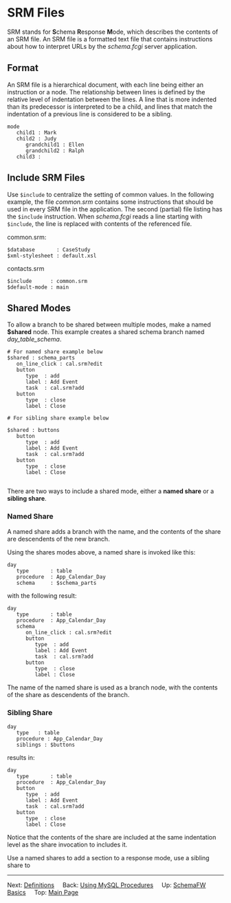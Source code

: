 # SRM Files

SRM stands for **S**chema **R**esponse **M**ode, which describes the contents
of an SRM file.  An SRM file is a formatted text file that contains instructions
about how to interpret URLs by the _schema.fcgi_ server application.

## Format

An SRM file is a hierarchical document, with each line being either an
instruction or a node.  The relationship between lines is defined by the
relative level of indentation between the lines.  A line that is more
indented than its predecessor is interpreted to be a child, and lines
that match the indentation of a previous line is considered to be a sibling.

~~~
mode
   child1 : Mark
   child2 : Judy
      grandchild1 : Ellen
      grandchild2 : Ralph
   child3 :
~~~

## Include SRM Files

Use `$include` to centralize the setting of common values.  In the following
example, the file _common.srm_ contains some instructions that should be used
in every SRM file in the application.   The second (partial) file listing
has the `$include` instruction.  When _schema.fcgi_ reads a line starting with
`$include`, the line is replaced with contents of the referenced file.

common.srm:
~~~
$database       : CaseStudy
$xml-stylesheet : default.xsl
~~~

contacts.srm
~~~srm
$include      : common.srm
$default-mode : main
~~~

## Shared Modes

To allow a branch to be shared between multiple modes, make a named **$shared** node.
This example creates a shared schema branch named _day_table_schema_.

~~~srm
# For named share example below
$shared : schema_parts
   on_line_click : cal.srm?edit
   button
      type  : add
      label : Add Event
      task  : cal.srm?add
   button
      type  : close
      label : Close

# For sibling share example below

$shared : buttons
   button
      type  : add
      label : Add Event
      task  : cal.srm?add
   button
      type  : close
      label : Close
         
~~~

There are two ways to include a shared mode, either a **named share** or a
**sibling share**.

### Named Share

A named share adds a branch with the name, and the contents of the share are
descendents of the new branch.

Using the shares modes above, a named share is invoked like this:

~~~srm
day
   type       : table
   procedure  : App_Calendar_Day
   schema     : $schema_parts
~~~

with the following result:

~~~srm
day
   type       : table
   procedure  : App_Calendar_Day
   schema
      on_line_click : cal.srm?edit
      button
         type  : add
         label : Add Event
         task  : cal.srm?add
      button
         type  : close
         label : Close
~~~

The name of the named share is used as a branch node, with the contents of the
share as descendents of the branch.

### Sibling Share

~~~srm
day
   type   : table
   procedure : App_Calendar_Day
   siblings : $buttons
~~~

results in:

~~~srm
day
   type       : table
   procedure  : App_Calendar_Day
   button
      type  : add
      label : Add Event
      task  : cal.srm?add
   button
      type  : close
      label : Close
~~~

Notice that the contents of the share are included at the same indentation level as
the share invocation to includes it.

Use a named shares to add a section to a response mode, use a sibling share to 



--------------------------------------------------------------------------------

Next: [Definitions](Definitions.md)
&nbsp;
&nbsp;
Back: [Using MySQL Procedures](UsingMySQLProcedures.md)
&nbsp;
&nbsp;
Up: [SchemaFW Basics](SchemaFWBasics.md)
&nbsp;
&nbsp;
Top: [Main Page](UserGuide.md)

